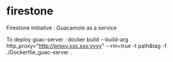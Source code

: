 # firestone
Firestone Initiative : Guacamole as a service

To deploy guac-server :
docker build --build-arg http_proxy="http://proxy.xxx.xxx:yyyy" --rm=true -t path&tag -f ./Dockerfile_guac-server .
